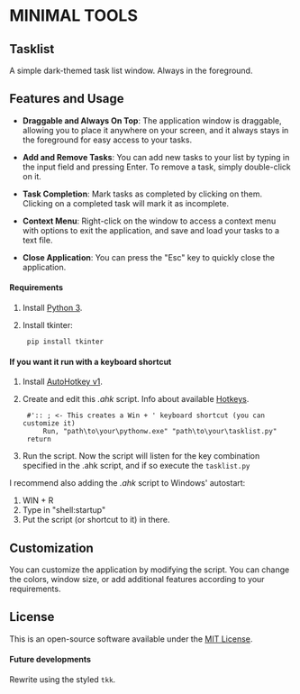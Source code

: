 # MINIMAL TOOLS

## Tasklist
A simple dark-themed task list window. Always in the foreground.

## Features and Usage

- **Draggable and Always On Top**: The application window is draggable, allowing you to place it anywhere on your screen, and it always stays in the foreground for easy access to your tasks.

- **Add and Remove Tasks**: You can add new tasks to your list by typing in the input field and pressing Enter. To remove a task, simply double-click on it.

- **Task Completion**: Mark tasks as completed by clicking on them. Clicking on a completed task will mark it as incomplete.

- **Context Menu**: Right-click on the window to access a context menu with options to exit the application, and save and load your tasks to a text file.

- **Close Application**: You can press the "Esc" key to quickly close the application.

#### Requirements
1. Install [Python 3](https://www.python.org/downloads/).
2. Install tkinter:

        pip install tkinter

#### If you want it run with a keyboard shortcut
1. Install [AutoHotkey v1](https://www.autohotkey.com/download/).
2. Create and edit this *.ahk* script. Info about available [Hotkeys](https://www.autohotkey.com/docs/v1/Hotkeys.htm).

        #':: ; <- This creates a Win + ' keyboard shortcut (you can customize it)
            Run, "path\to\your\pythonw.exe" "path\to\your\tasklist.py"
        return

3. Run the script. Now the script will listen for the key combination specified in the .ahk script, and if so execute the `tasklist.py`

I recommend also adding the *.ahk* script to Windows' autostart:
1. WIN + R
2. Type in "shell:startup"
3. Put the script (or shortcut to it) in there.

## Customization

You can customize the application by modifying the script. You can change the colors, window size, or add additional features according to your requirements.

## License

This is an open-source software available under the [MIT License](https://mit-license.org/).

#### Future developments
Rewrite using the styled `tkk`.
